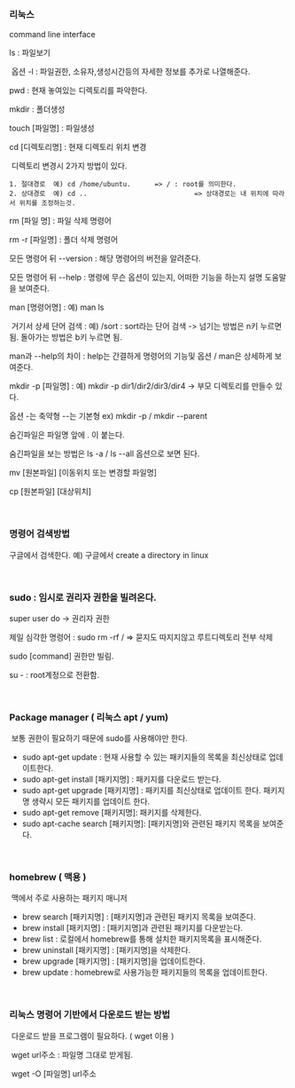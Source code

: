 

<br/>

### 리눅스

command line interface 

ls : 파일보기

​	옵션 -l : 파일권한, 소유자,생성시간등의 자세한 정보를 추가로 나열해준다.

pwd : 현재 놓여있는 디렉토리를 파악한다.

mkdir : 폴더생성

touch [파일명] : 파일생성

cd [디렉토리명] : 현재 디렉토리 위치 변경

​	디렉토리 변경시 2가지 방법이 있다.

	1. 절대경로  예) cd /home/ubuntu.      => / : root를 의미한다.
 	2. 상대경로  예) cd ..                           => 상대경로는 내 위치에 따라서 위치를 조정하는것.

rm [파일 명] : 파일 삭제 명령어 

rm -r [파일명] : 폴더 삭제 명령어

모든 명령어 뒤 --version :  해당 명령어의 버전을 알려준다.

모든 명령어 뒤  --help : 명령에 무슨 옵션이 있는지, 어떠한 기능을 하는지 설명 도움말을 보여준다.

man [명령어명] : 예) man ls     

​	 거기서 상세 단어 검색 : 예) /sort : sort라는 단어 검색 -> 넘기는 방법은 n키 누르면 됨. 돌아가는 방법은 b키 누르면 됨.			

man과 --help의 차이 : help는 간결하게 명령어의 기능및 옵션 / man은 상세하게 보여준다.

mkdir -p [파일명] : 예) mkdir -p dir1/dir2/dir3/dir4  -> 부모 디렉토리를 만들수 있다.

옵션 -는 축약형 --는 기본형 ex) mkdir -p / mkdir --parent

숨긴파일은 파일명 앞에 . 이 붙는다.

숨긴파일을 보는 방법은 ls -a / ls --all 옵션으로 보면 된다.

mv [원본파일] [이동위치 또는 변경할 파일명]

cp [원본파일] [대상위치]

<br/>

### 명령어 검색방법

구글에서 검색한다. 예) 구글에서 create a directory in linux

<br/>

### sudo : 임시로 권리자 권한을 빌려온다.

super user do -> 권리자 권한 

제일 심각한 명령어 : sudo rm -rf / => 묻지도 따지지않고 루트디렉토리 전부 삭제

sudo [command] 권한만 빌림.

su - : root계정으로 전환함.

<br/>

### Package manager ( 리눅스 apt / yum)

​	보통 권한이 필요하기 때문에 sudo를 사용해야만 한다.

- sudo apt-get update	:  현재 사용할 수 있는 패키지들의 목록을 최신상태로 업데이트한다.
- sudo apt-get install [패키지명]	:  패키지를 다운로드 받는다.
- sudo apt-get upgrade [패키지명] : 패키지를 최신상태로 업데이트 한다. 패키지명 생략시 모든 패키지를 업데이트 한다.
- sudo apt-get remove [패키지명]: 패키지를 삭제한다.
- sudo apt-cache search [패키지명]: [패키지명]와 관련된 패키지 목록을 보여준다.

<br/>

### homebrew ( 맥용 )

​	맥에서 주로 사용하는 패키지 매니저

- brew search [패키지명] : [패키지명]과 관련된 패키지 목록을 보여준다.
- brew install [패키지명] : [패키지명]과 관련된 패키지를 다운받는다.
- brew list : 로컬에서 homebrew를 통해 설치한 패키지목록을 표시해준다.
- brew uninstall [패키지명] : [패키지명]을 삭제한다.
- brew upgrade [패키지명] : [패키지명]을 업데이트한다.
- brew update : homebrew로 사용가능한 패키지들의 목록을 업데이트한다.

<br/>

### 리눅스 명령어 기반에서 다운로드 받는 방법

​	다운로드 받을 프로그램이 필요하다. ( wget 이용 )

​	wget url주소 : 파일명 그대로 받게됨.

​	wget -O [파일명] url주소

<br/>







 